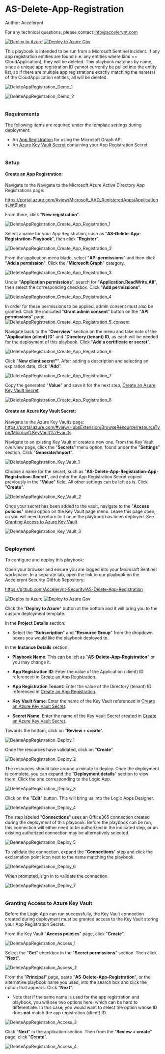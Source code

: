 # AS-Delete-App-Registration

Author: Accelerynt

For any technical questions, please contact info@accelerynt.com  

[![Deploy to Azure](https://aka.ms/deploytoazurebutton)](https://portal.azure.com/#create/Microsoft.Template/uri/https%3A%2F%2Fraw.githubusercontent.com%2FAccelerynt-Security%2FAS-Delete-App-Registration%2Fmain%2Fazuredeploy.json)
[![Deploy to Azure Gov](https://aka.ms/deploytoazuregovbutton)](https://portal.azure.us/#create/Microsoft.Template/uri/https%3A%2F%2Fraw.githubusercontent.com%2FAccelerynt-Security%2FAS-Delete-App-Registration%2Fmain%2Fazuredeploy.json)       

This playbook is intended to be run from a Microsoft Sentinel incident. If any app registration entities are found (i.e. any entities where kind == CloudApplication), they will be deleted. This playbook matches by name, since a unique app registration ID cannot currently be pulled into the entity list, so if there are multiple app registrations exactly matching the name(s) of the CloudApplication entities, all will be deleted.

![DeleteAppRegistration_Demo_1](Images/DeleteAppRegistration_Demo_1.png)

![DeleteAppRegistration_Demo_2](Images/DeleteAppRegistration_Demo_2.png)
 
                                                                                                                                
#
### Requirements
                                                                                                                                     
The following items are required under the template settings during deployment: 

* An [App Registration](https://github.com/Accelerynt-Security/AS-Delete-App-Registration#create-an-app-registration) for using the Microsoft Graph API
* An [Azure Key Vault Secret](https://github.com/Accelerynt-Security/AS-Delete-App-Registration#create-an-azure-key-vault-secret) containing your App Registration Secret 


# 
### Setup
                                                                                                                                     
#### Create an App Registration:
 
Navigate to the Navigate to the Microsoft Azure Active Directory App Registrations page:

https://portal.azure.com/#view/Microsoft_AAD_RegisteredApps/ApplicationsListBlade

From there, click "**New registration**".

![DeleteAppRegistration_Create_App_Registration_1](Images/DeleteAppRegistration_Create_App_Registration_1.png)

Select a name for your App Registration, such as "**AS-Delete-App-Registration-Playbook**", then click "**Register**".

![DeleteAppRegistration_Create_App_Registration_2](Images/DeleteAppRegistration_Create_App_Registration_2.png)

From the application menu blade, select "**API permissions**" and then click "**Add a permission**". Click the "**Microsoft Graph**" category.

![DeleteAppRegistration_Create_App_Registration_3](Images/DeleteAppRegistration_Create_App_Registration_3.png)

Under "**Application permissions**", search for "**Application.ReadWrite.All**", then select the corresponding checkbox. Click "**Add permissions**".

![DeleteAppRegistration_Create_App_Registration_4](Images/DeleteAppRegistration_Create_App_Registration_4.png)

In order for these permissions to be applied, admin consent must also be granted. Click the indicated "**Grant admin consent**" button on the "**API permissions**" page.
![DeleteAppRegistration_Create_App_Registration_5_consent](Images/DeleteAppRegistration_Create_App_Registration_5.png)

Navigate back to the "**Overview**" section on the menu and take note of the "**Application (client) ID**" and "**Directory (tenant) ID**, as each will be needed for the deployment of this playbook. Click "**Add a certificate or secret**".

![DeleteAppRegistration_Create_App_Registration_6](Images/DeleteAppRegistration_Create_App_Registration_6.png)

Click "**New client secret"**". After adding a description and selecting an expiration date, click "**Add**".

![DeleteAppRegistration_Create_App_Registration_7](Images/DeleteAppRegistration_Create_App_Registration_7.png)

Copy the generated "**Value**" and save it for the next step, [Create an Azure Key Vault Secret](https://github.com/Accelerynt-Security/AS-Delete-App-Registration#create-an-azure-key-vault-secret).

![DeleteAppRegistration_Create_App_Registration_8](Images/DeleteAppRegistration_Create_App_Registration_8.png)


#### Create an Azure Key Vault Secret:

Navigate to the Azure Key Vaults page: https://portal.azure.com/#view/HubsExtension/BrowseResource/resourceType/Microsoft.KeyVault%2Fvaults

Navigate to an existing Key Vault or create a new one. From the Key Vault overview page, click the "**Secrets**" menu option, found under the "**Settings**" section. Click "**Generate/Import**".

![DeleteAppRegistration_Key_Vault_1](Images/DeleteAppRegistration_Key_Vault_1.png)

Choose a name for the secret, such as "**AS-Delete-App-Registration-App-Registration-Secret**", and enter the App Registration Secret copied previously in the "**Value**" field. All other settings can be left as is. Click "**Create**". 

![DeleteAppRegistration_Key_Vault_2](Images/DeleteAppRegistration_Key_Vault_2.png)

Once your secret has been added to the vault, navigate to the "**Access policies**" menu option on the Key Vault page menu. Leave this page open, as you will need to return to it once the playbook has been deployed. See [Granting Access to Azure Key Vault](https://github.com/Accelerynt-Security/AS-Delete-App-Registration#granting-access-to-azure-key-vault).

![DeleteAppRegistration_Key_Vault_3](Images/DeleteAppRegistration_Key_Vault_3.png)


#
### Deployment                                                                                                         
                                                                                                        
To configure and deploy this playbook:
 
Open your browser and ensure you are logged into your Microsoft Sentinel workspace. In a separate tab, open the link to our playbook on the Accelerynt Security GitHub Repository:

https://github.com/Accelerynt-Security/AS-Delete-App-Registration

[![Deploy to Azure](https://aka.ms/deploytoazurebutton)](https://portal.azure.com/#create/Microsoft.Template/uri/https%3A%2F%2Fraw.githubusercontent.com%2FAccelerynt-Security%2FAS-Delete-App-Registration%2Fmain%2Fazuredeploy.json)
[![Deploy to Azure Gov](https://aka.ms/deploytoazuregovbutton)](https://portal.azure.us/#create/Microsoft.Template/uri/https%3A%2F%2Fraw.githubusercontent.com%2FAccelerynt-Security%2FAS-Delete-App-Registration%2Fmain%2Fazuredeploy.json)                                             

Click the "**Deploy to Azure**" button at the bottom and it will bring you to the custom deployment template.

In the **Project Details** section:

* Select the "**Subscription**" and "**Resource Group**" from the dropdown boxes you would like the playbook deployed to.  

In the **Instance Details** section:   

* **Playbook Name**: This can be left as "**AS-Delete-App-Registration**" or you may change it.  

* **App Registration ID**: Enter the value of the Application (client) ID referenced in [Create an App Registration](https://github.com/Accelerynt-Security/AS-Delete-App-Registration#create-an-app-registration).

* **App Registration Tenant**: Enter the value of the Directory (tenant) ID referenced in [Create an App Registration](https://github.com/Accelerynt-Security/AS-Delete-App-Registration#create-an-app-registration).

* **Key Vault Name**: Enter the name of the Key Vault referenced in [Create an Azure Key Vault Secret](https://github.com/Accelerynt-Security/AS-Delete-App-Registration#create-an-azure-key-vault-secret).

* **Secret Name**: Enter the name of the Key Vault Secret created in [Create an Azure Key Vault Secret](https://github.com/Accelerynt-Security/AS-Delete-App-Registration#create-an-azure-key-vault-secret).

Towards the bottom, click on "**Review + create**". 

![DeleteAppRegistration_Deploy_1](Images/DeleteAppRegistration_Deploy_1.png)

Once the resources have validated, click on "**Create**".

![DeleteAppRegistration_Deploy_2](Images/DeleteAppRegistration_Deploy_2.png)

The resources should take around a minute to deploy. Once the deployment is complete, you can expand the "**Deployment details**" section to view them.
Click the one corresponding to the Logic App.

![DeleteAppRegistration_Deploy_3](Images/DeleteAppRegistration_Deploy_3.png)

Click on the "**Edit**" button. This will bring us into the Logic Apps Designer.

![DeleteAppRegistration_Deploy_4](Images/DeleteAppRegistration_Deploy_4.png)

The step labeled "**Connections**" uses an Office365 connection created during the deployment of this playbook. Before the playbook can be run, this connection will either need to be authorized in the indicated step, or an existing authorized connection may be alternatively selected.

![DeleteAppRegistration_Deploy_5](Images/DeleteAppRegistration_Deploy_5.png)

To validate the connection, expand the "**Connections**" step and click the exclamation point icon next to the name matching the playbook.
                                                                                                
![DeleteAppRegistration_Deploy_6](Images/DeleteAppRegistration_Deploy_6.png)

When prompted, sign in to validate the connection.                                                                                                
                                                                                                
![DeleteAppRegistration_Deploy_7](Images/DeleteAppRegistration_Deploy_7.png)


#
### Granting Access to Azure Key Vault

Before the Logic App can run successfully, the Key Vault connection created during deployment must be granted access to the Key Vault storing your App Registration Secret.

From the Key Vault "**Access policies**" page, click "**Create**".

![DeleteAppRegistration_Access_1](Images/DeleteAppRegistration_Access_1.png)

Select the "**Get**" checkbox in the "**Secret permissions**" section. Then click "**Next**".

![DeleteAppRegistration_Access_2](Images/DeleteAppRegistration_Access_2.png)

From the "**Principal**" page, paste "**AS-Delete-App-Registration**", or the alternative playbook name you used, into the search box and click the option that appears. Click "**Next**". 

* Note that if the same name is used for the app registration and playbook, you will see two options here, which can be hard to differentiate. In this case, you would want to select the option whose ID does **not** match the app registration (client) ID.

![DeleteAppRegistration_Access_3](Images/DeleteAppRegistration_Access_3.png)

Click "**Next**" in the application section. Then from the "**Review + create**" page, click "**Create**".

![DeleteAppRegistration_Access_4](Images/DeleteAppRegistration_Access_4.png)
